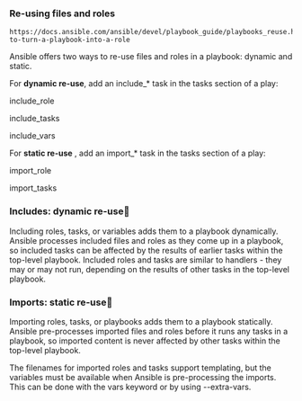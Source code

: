 
### Re-using files and roles

```
https://docs.ansible.com/ansible/devel/playbook_guide/playbooks_reuse.html#when-to-turn-a-playbook-into-a-role
```

Ansible offers two ways to re-use files and roles in a playbook: dynamic and static.

For **dynamic re-use**, add an include_* task in the tasks section of a play:

include_role

include_tasks

include_vars

For **static re-use** , add an import_* task in the tasks section of a play:

import_role

import_tasks


### Includes: dynamic re-use
Including roles, tasks, or variables adds them to a playbook dynamically. Ansible processes included files and roles as they come up in a playbook, 
so included tasks can be affected by the results of earlier tasks within the top-level playbook. Included roles and tasks are similar to handlers -
they may or may not run, depending on the results of other tasks in the top-level playbook.


### Imports: static re-use
Importing roles, tasks, or playbooks adds them to a playbook statically. Ansible pre-processes imported files and roles before it runs any tasks in a playbook, 
so imported content is never affected by other tasks within the top-level playbook.

The filenames for imported roles and tasks support templating, but the variables must be available when Ansible is pre-processing the imports. 
This can be done with the vars keyword or by using --extra-vars.





